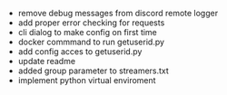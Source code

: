 - remove debug messages from discord remote logger
- add proper error checking for requests
- cli dialog to make config on first time
- docker commmand to run getuserid.py
- add config acces to getuserid.py
- update readme
- added group parameter to streamers.txt
- implement python virtual enviroment